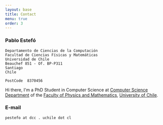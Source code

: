 ```yaml
---
layout: base
title: Contact
menu: true
order: 3
---
```

### Pablo Estefó
```
Departamento de Ciencias de la Computación
Facultad de Ciencias Físicas y Matemáticas
Universidad de Chile
Beauchef 851 - Of. BP-P311
Santiago
Chile

PostCode  8370456
```

Hi there, I'm a PhD Student in Computer Science at [Computer Science Department](http://dcc.uchile.cl) of the [Faculty of Physics and Mathematics](http://ingenieria.uchile.cl/), [University of Chile](http://www.uchile.cl).



### E-mail
```
pestefo at dcc . uchile dot cl
```

<!-- ### Others
I'm also on:

- I'm [pestefo](http://www.twitter.com/pestefo)
- LinkedIn
- Google Scholar
- DBLP
- SlideShare
- GitHub
- Stack Exchange -->
